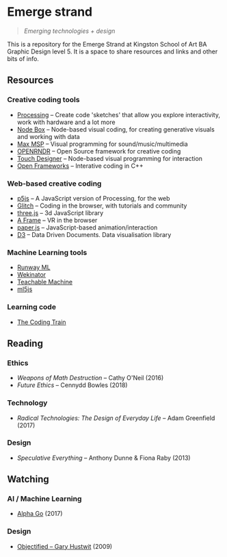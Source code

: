 # Emerge strand
> *Emerging technologies + design*

This is a repository for the Emerge Strand at Kingston School of Art BA Graphic Design level 5. It is a space to share resources and links and other bits of info.

## Resources

### Creative coding tools

- [Processing](https://processing.org/) – Create code 'sketches' that allow you explore interactivity, work with hardware and a lot more
- [Node Box](https://www.nodebox.net/) – Node-based visual coding, for creating generative visuals and working with data
- [Max MSP](https://cycling74.com/) – Visual programming for sound/music/multimedia
- [OPENRNDR](https://openrndr.org/) – Open Source framework for creative coding
- [Touch Designer](https://derivative.ca/) – Node-based visual programming for interaction
- [Open Frameworks](https://openframeworks.cc/) – Interative coding in C++

### Web-based creative coding

- [p5js](https://p5js.org/) – A JavaScript version of Processing, for the web
- [Glitch](https://glitch.com/) – Coding in the browser, with tutorials and community
- [three.js](https://threejs.org/) – 3d JavaScript library
- [A Frame](https://aframe.io/) – VR in the browser
- [paper.js](http://paperjs.org/) – JavaScript-based animation/interaction
- [D3](https://d3js.org/) – Data Driven Documents. Data visualisation library

### Machine Learning tools
- [Runway ML](https://runwayml.com/)
- [Wekinator](http://www.wekinator.org/)
- [Teachable Machine](https://teachablemachine.withgoogle.com/)
- [ml5js](https://ml5js.org/)

### Learning code
- [The Coding Train](https://www.youtube.com/channel/UCvjgXvBlbQiydffZU7m1_aw)

## Reading

### Ethics

- *Weapons of Math Destruction* – Cathy O'Neil (2016)
- *Future Ethics* – Cennydd Bowles (2018)

### Technology

- *Radical Technologies: The Design of Everyday Life* – Adam Greenfield (2017)

### Design

- *Speculative Everything* – Anthony Dunne & Fiona Raby (2013)

## Watching

### AI / Machine Learning

- [Alpha Go](https://www.alphagomovie.com/) (2017)

### Design

- [Objectified – Gary Hustwit](https://www.hustwit.com/objectified) (2009)